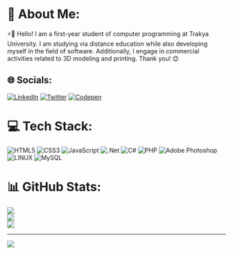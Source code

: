 # 💫 About Me:
⚡👋 Hello! I am a first-year student of computer programming at Trakya University. I am studying via distance education while also developing myself in the field of software.
Additionally, I engage in commercial activities related to 3D modeling and printing. Thank you! 😊


## 🌐 Socials:
[![LinkedIn](https://img.shields.io/badge/LinkedIn-%230077B5.svg?logo=linkedin&logoColor=white)](https://linkedin.com/in/semihcvdr) [![Twitter](https://img.shields.io/badge/Twitter-%231DA1F2.svg?logo=Twitter&logoColor=white)](https://twitter.com/semihcvdar) [![Codepen](https://img.shields.io/badge/Codepen-000000?style=for-the-badge&logo=codepen&logoColor=white)](https://codepen.io/Semih-avdar) 

# 💻 Tech Stack:
![HTML5](https://img.shields.io/badge/html5-%23E34F26.svg?style=for-the-badge&logo=html5&logoColor=white) ![CSS3](https://img.shields.io/badge/css3-%231572B6.svg?style=for-the-badge&logo=css3&logoColor=white) ![JavaScript](https://img.shields.io/badge/javascript-%23323330.svg?style=for-the-badge&logo=javascript&logoColor=%23F7DF1E) ![.Net](https://img.shields.io/badge/.NET-5C2D91?style=for-the-badge&logo=.net&logoColor=white) ![C#](https://img.shields.io/badge/c%23-%23239120.svg?style=for-the-badge&logo=c-sharp&logoColor=white) ![PHP](https://img.shields.io/badge/php-%23777BB4.svg?style=for-the-badge&logo=php&logoColor=white) ![Adobe Photoshop](https://img.shields.io/badge/adobe%20photoshop-%2331A8FF.svg?style=for-the-badge&logo=adobe%20photoshop&logoColor=white) ![LINUX](https://img.shields.io/badge/Linux-FCC624?style=for-the-badge&logo=linux&logoColor=black) ![MySQL](https://img.shields.io/badge/mysql-%2300000f.svg?style=for-the-badge&logo=mysql&logoColor=white)
# 📊 GitHub Stats:
![](https://github-readme-stats.vercel.app/api?username=semihcvdar&theme=onedark&hide_border=true&include_all_commits=false&count_private=false)<br/>
![](https://github-readme-streak-stats.herokuapp.com/?user=semihcvdar&theme=onedark&hide_border=true)<br/>
![](https://github-readme-stats.vercel.app/api/top-langs/?username=semihcvdar&theme=onedark&hide_border=true&include_all_commits=false&count_private=false&layout=compact)

---
[![](https://visitcount.itsvg.in/api?id=semihcvdar&icon=5&color=4)](https://visitcount.itsvg.in)

<!-- Proudly created with GPRM ( https://gprm.itsvg.in ) -->
